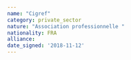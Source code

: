 ```yaml
---
name: "Cigref"
category: private_sector
nature: "Association professionnelle "
nationality: FRA
alliance: 
date_signed: '2018-11-12'
---
```

    